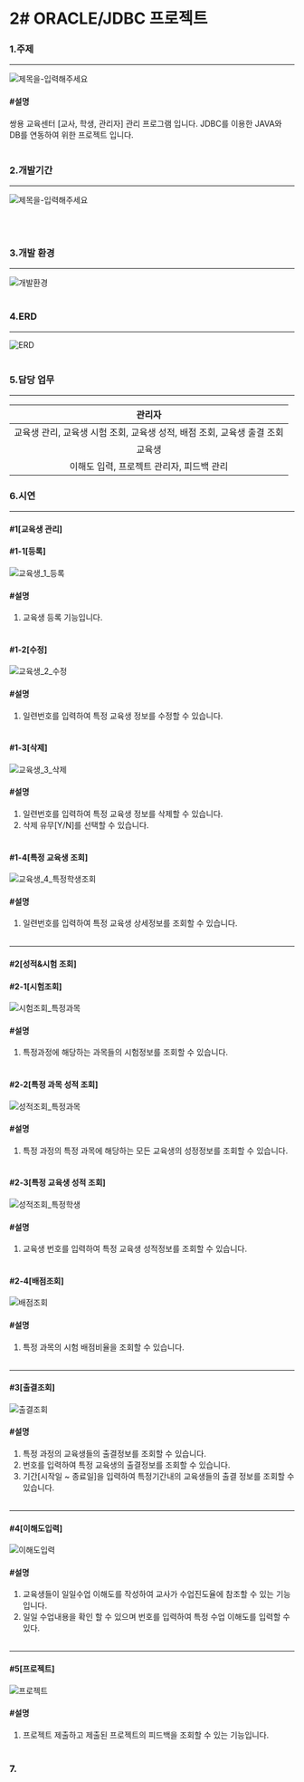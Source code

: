 # 2# ORACLE/JDBC 프로젝트

### 1.주제
--------------------------------------------------------------------
![제목을-입력해주세요](https://user-images.githubusercontent.com/69965049/111041203-94aa5700-847a-11eb-9024-d4b44ea63ae5.png)
#### #설명
쌍용 교육센터 [교사, 학생, 관리자]  관리 프로그램 입니다. JDBC를 이용한 JAVA와 DB를 연동하여 위한 프로젝트 입니다.
<br><br>


### 2.개발기간
-----------
![제목을-입력해주세요](https://user-images.githubusercontent.com/69965049/111041279-cf13f400-847a-11eb-94d0-0ac6d9bf05f1.png)

<br><br>


### 3.개발 환경
-------------
![개발환경](https://user-images.githubusercontent.com/69965049/111041330-14382600-847b-11eb-8617-540e8b36583d.png)
<br><br>


### 4.ERD
---------------------------
![ERD](https://user-images.githubusercontent.com/69965049/111041358-29ad5000-847b-11eb-89c7-c1be727197c0.png)
<br><br>


### 5.담당 업무
---------------------------------
|관리자|
|:---------:|
|교육생 관리, 교육생 시험 조회, 교육생 성적, 배점 조회, 교육생 출결 조회|
|교육생|
|이해도 입력, 프로젝트 관리자, 피드백 관리|


### 6.시연
--------------
#### #1[교육생 관리]
#### #1-1[등록]
![교육생_1_등록](https://user-images.githubusercontent.com/69965049/111512463-1e1b9b00-8793-11eb-8f3c-b5bc3e920199.gif)
#### #설명
1. 교육생 등록 기능입니다.
<br><br>

#### #1-2[수정]
![교육생_2_수정](https://user-images.githubusercontent.com/69965049/111512746-6cc93500-8793-11eb-98f6-8675eb5349fe.gif)
#### #설명
1. 일련번호를 입력하여 특정 교육생 정보를 수정할 수 있습니다.
<br><br>

#### #1-3[삭제]
![교육생_3_삭제](https://user-images.githubusercontent.com/69965049/111512966-a7cb6880-8793-11eb-902a-706fbdd5b727.gif)
#### #설명
1. 일련번호를 입력하여 특정 교육생 정보를 삭제할 수 있습니다.
2. 삭제 유무[Y/N]를 선택할 수 있습니다.
<br><br>

#### #1-4[특정 교육생 조회]
![교육생_4_특정학생조회](https://user-images.githubusercontent.com/69965049/111513339-0c86c300-8794-11eb-8ce0-4dd42b55458a.gif)
#### #설명
1. 일련번호를 입력하여 특정 교육생 상세정보를 조회할 수 있습니다.
<br><br>
--------------
#### #2[성적&시험 조회]
#### #2-1[시험조회]
![시험조회_특정과목](https://user-images.githubusercontent.com/69965049/111513675-67201f00-8794-11eb-9996-42feffa91f8a.gif)
#### #설명
1. 특정과정에 해당하는 과목들의 시험정보를 조회할 수 있습니다.
<br><br>

#### #2-2[특정 과목 성적 조회]
![성적조회_특정과목](https://user-images.githubusercontent.com/69965049/111514083-bfefb780-8794-11eb-8c1a-69108583f642.gif)
#### #설명
1. 특정 과정의 특정 과목에 해당하는 모든 교육생의 성정정보를 조회할 수 있습니다.
<br><br>

#### #2-3[특정 교육생 성적 조회]
![성적조회_특정학생](https://user-images.githubusercontent.com/69965049/111514794-6b007100-8795-11eb-8133-ebc027d4a3e7.gif)
#### #설명
1. 교육생 번호를 입력하여 특정 교육생 성적정보를 조회할 수 있습니다.
<br><br>

#### #2-4[배점조회]
![배점조회](https://user-images.githubusercontent.com/69965049/111515786-8cae2800-8796-11eb-8c1e-d967b04053ee.gif)
#### #설명
1. 특정 과목의 시험 배점비율을 조회할 수 있습니다.
<br><br>
--------------

#### #3[출결조회]
![출결조회](https://user-images.githubusercontent.com/69965049/111516462-45746700-8797-11eb-83e3-df88ae891708.gif)
#### #설명
1. 특정 과정의 교육생들의 출결정보를 조회할 수 있습니다.
2. 번호를 입력하여 특정 교육생의 출결정보를 조회할 수 있습니다.
3. 기간[시작일 ~ 종료일]을 입력하여 특정기간내의 교육생들의 출결 정보를 조회할 수 있습니다.
<br><br>
--------------
#### #4[이해도입력]
![이해도입력](https://user-images.githubusercontent.com/69965049/111516966-e2370480-8797-11eb-9424-41ce2eec12a2.gif)
#### #설명
1. 교육생들이 일일수업 이해도를 작성하여 교사가 수업진도율에 참조할 수 있는 기능입니다.
2. 일일 수업내용을 확인 할 수 있으며 번호를 입력하여 특정 수업 이해도를 입력할 수 있다.
<br><br>
--------------
#### #5[프로젝트]
![프로젝트](https://user-images.githubusercontent.com/69965049/111517474-73a67680-8798-11eb-8166-f0b082cefd53.gif)
#### #설명
1. 프로젝트 제출하고 제출된 프로젝트의 피드백을 조회할 수 있는 기능입니다.
<br><br>


### 7.

